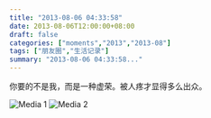 ```yaml
---
title: "2013-08-06 04:33:58"
date: 2013-08-06T12:00:00+08:00
draft: false
categories: ["moments","2013","2013-08"]
tags: ["朋友圈","生活记录"]
summary: "2013-08-06 04:33:58..."
---
```


你要的不是我，而是一种虚荣。被人疼才显得多么出众。

![Media 1](/Moments/photos/2013-08-06/201308060433580.jpg)
![Media 2](/Moments/photos/2013-08-06/201308060433581.jpg)

